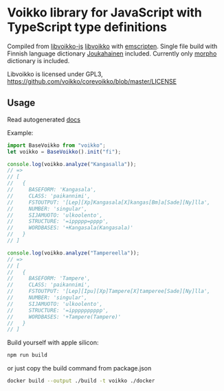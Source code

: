 # Voikko library for JavaScript with TypeScript type definitions

Compiled from
[libvoikko-js](https://github.com/niilo/libvoikko-js)
[libvoikko](https://github.com/voikko/corevoikko/tree/master/libvoikko) with
[emscripten](https://emscripten.org/). Single file build with Finnish language
dictionary [Joukahainen](https://joukahainen.puimula.org/) included. Currently
only [morpho](https://www.puimula.org/htp/testing/voikko-snapshot-v5/)
dictionary is included.

Libvoikko is licensed under GPL3,
https://github.com/voikko/corevoikko/blob/master/LICENSE

## Usage

Read autogenerated [docs](https://aattola.github.io/voikko-js)

Example:

```javascript
import BaseVoikko from "voikko";
let voikko = BaseVoikko().init("fi");

console.log(voikko.analyze("Kangasalla"));
// =>
// [
//   {
//     BASEFORM: 'Kangasala',
//     CLASS: 'paikannimi',
//     FSTOUTPUT: '[Lep][Xp]Kangasala[X]kangas[Bm]a[Sade][Ny]lla',
//     NUMBER: 'singular',
//     SIJAMUOTO: 'ulkoolento',
//     STRUCTURE: '=ippppp=pppp',
//     WORDBASES: '+Kangasala(Kangasala)'
//   }
// ]

console.log(voikko.analyze("Tampereella"));
// =>
// [
//   {
//     BASEFORM: 'Tampere',
//     CLASS: 'paikannimi',
//     FSTOUTPUT: '[Lep][Ipu][Xp]Tampere[X]tamperee[Sade][Ny]lla',
//     NUMBER: 'singular',
//     SIJAMUOTO: 'ulkoolento',
//     STRUCTURE: '=ipppppppppp',
//     WORDBASES: '+Tampere(Tampere)'
//   }
// ]
```

Build yourself with apple silicon:

```bash
npm run build
```

or just copy the build command from package.json

```bash
docker build --output ./build -t voikko ./docker
```
